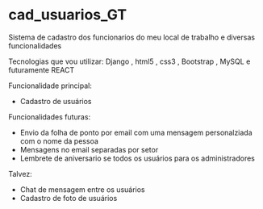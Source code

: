 # cad_usuarios_GT
Sistema de cadastro dos funcionarios do meu local de trabalho e diversas funcionalidades

Tecnologias que vou utilizar:
Django , html5 , css3 , Bootstrap , MySQL e futuramente REACT

Funcionalidade principal:
* Cadastro de usuários

Funcionalidades futuras:
* Envio da folha de ponto por email com uma mensagem personalziada com o nome da pessoa
* Mensagens no email separadas por setor
* Lembrete de aniversario se todos os usuários para os administradores

Talvez:
* Chat de mensagem entre os usuários
* Cadastro de foto de usuários
